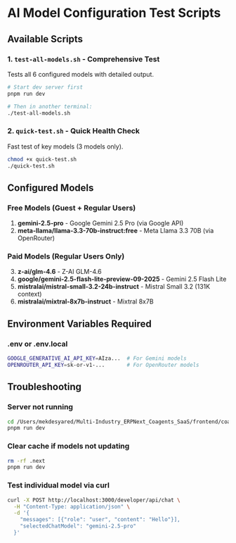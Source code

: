 # AI Model Configuration Test Scripts

## Available Scripts

### 1. `test-all-models.sh` - Comprehensive Test
Tests all 6 configured models with detailed output.

```bash
# Start dev server first
pnpm run dev

# Then in another terminal:
./test-all-models.sh
```

### 2. `quick-test.sh` - Quick Health Check
Fast test of key models (3 models only).

```bash
chmod +x quick-test.sh
./quick-test.sh
```

## Configured Models

### Free Models (Guest + Regular Users)
1. **gemini-2.5-pro** - Google Gemini 2.5 Pro (via Google API)
2. **meta-llama/llama-3.3-70b-instruct:free** - Meta Llama 3.3 70B (via OpenRouter)

### Paid Models (Regular Users Only)
3. **z-ai/glm-4.6** - Z-AI GLM-4.6
4. **google/gemini-2.5-flash-lite-preview-09-2025** - Gemini 2.5 Flash Lite
5. **mistralai/mistral-small-3.2-24b-instruct** - Mistral Small 3.2 (131K context)
6. **mistralai/mixtral-8x7b-instruct** - Mixtral 8x7B

## Environment Variables Required

### .env or .env.local
```bash
GOOGLE_GENERATIVE_AI_API_KEY=AIza...  # For Gemini models
OPENROUTER_API_KEY=sk-or-v1-...       # For OpenRouter models
```

## Troubleshooting

### Server not running
```bash
cd /Users/mekdesyared/Multi-Industry_ERPNext_Coagents_SaaS/frontend/coagent
pnpm run dev
```

### Clear cache if models not updating
```bash
rm -rf .next
pnpm run dev
```

### Test individual model via curl
```bash
curl -X POST http://localhost:3000/developer/api/chat \
  -H "Content-Type: application/json" \
  -d '{
    "messages": [{"role": "user", "content": "Hello"}],
    "selectedChatModel": "gemini-2.5-pro"
  }'
```
